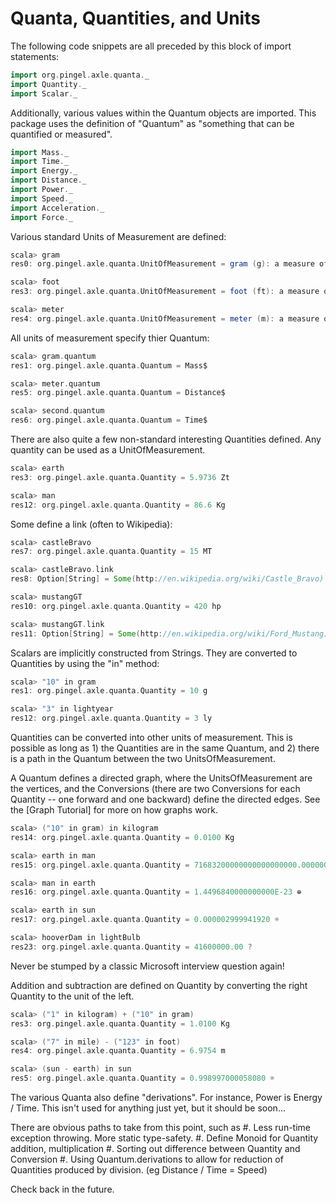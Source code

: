 
Quanta, Quantities, and Units
=============================

The following code snippets are all preceded by this block of import statements:

```scala
import org.pingel.axle.quanta._
import Quantity._
import Scalar._
```

Additionally, various values within the Quantum objects are imported.
This package uses the definition of "Quantum" as "something that can
be quantified or measured".

```scala
import Mass._
import Time._
import Energy._
import Distance._
import Power._
import Speed._
import Acceleration._
import Force._
```

Various standard Units of Measurement are defined:

```scala
scala> gram
res0: org.pingel.axle.quanta.UnitOfMeasurement = gram (g): a measure of Mass$

scala> foot
res3: org.pingel.axle.quanta.UnitOfMeasurement = foot (ft): a measure of Distance$

scala> meter
res4: org.pingel.axle.quanta.UnitOfMeasurement = meter (m): a measure of Distance$
```

All units of measurement specify thier Quantum:

```scala
scala> gram.quantum
res1: org.pingel.axle.quanta.Quantum = Mass$

scala> meter.quantum
res5: org.pingel.axle.quanta.Quantum = Distance$

scala> second.quantum
res6: org.pingel.axle.quanta.Quantum = Time$
```

There are also quite a few non-standard interesting Quantities defined.
Any quantity can be used as a UnitOfMeasurement.

```scala
scala> earth
res3: org.pingel.axle.quanta.Quantity = 5.9736 Zt

scala> man
res12: org.pingel.axle.quanta.Quantity = 86.6 Kg
```

Some define a link (often to Wikipedia):

```scala
scala> castleBravo
res7: org.pingel.axle.quanta.Quantity = 15 MT

scala> castleBravo.link
res8: Option[String] = Some(http://en.wikipedia.org/wiki/Castle_Bravo)

scala> mustangGT
res10: org.pingel.axle.quanta.Quantity = 420 hp

scala> mustangGT.link
res11: Option[String] = Some(http://en.wikipedia.org/wiki/Ford_Mustang)
```

Scalars are implicitly constructed from Strings.
They are converted to Quantities by using the "in" method:

```scala
scala> "10" in gram
res1: org.pingel.axle.quanta.Quantity = 10 g

scala> "3" in lightyear
res12: org.pingel.axle.quanta.Quantity = 3 ly
```

Quantities can be converted into other units of measurement.
This is possible as long as 1) the Quantities are in the same
Quantum, and 2) there is a path in the Quantum between the
two UnitsOfMeasurement.

A Quantum defines a directed graph, where the UnitsOfMeasurement
are the vertices, and the Conversions (there are two Conversions
for each Quantity -- one forward and one backward) define the
directed edges.  See the [Graph Tutorial] for more on how
graphs work.

```scala
scala> ("10" in gram) in kilogram
res14: org.pingel.axle.quanta.Quantity = 0.0100 Kg

scala> earth in man
res15: org.pingel.axle.quanta.Quantity = 71683200000000000000000.0000000 ?

scala> man in earth
res16: org.pingel.axle.quanta.Quantity = 1.4496840000000000E-23 ⊕

scala> earth in sun
res17: org.pingel.axle.quanta.Quantity = 0.000002999941920 ☼

scala> hooverDam in lightBulb
res23: org.pingel.axle.quanta.Quantity = 41600000.00 ?
```

Never be stumped by a classic Microsoft interview question again!

Addition and subtraction are defined on Quantity by converting the
right Quantity to the unit of the left.

```scala
scala> ("1" in kilogram) + ("10" in gram)
res3: org.pingel.axle.quanta.Quantity = 1.0100 Kg

scala> ("7" in mile) - ("123" in foot)
res4: org.pingel.axle.quanta.Quantity = 6.9754 m

scala> (sun - earth) in sun
res5: org.pingel.axle.quanta.Quantity = 0.998997000058080 ☼
```

The various Quanta also define "derivations".
For instance, Power is Energy / Time.
This isn't used for anything just yet, but it should be soon...

There are obvious paths to take from this point, such as
  #. Less run-time exception throwing.  More static type-safety.
  #. Define Monoid for Quantity addition, multiplication
  #. Sorting out difference between Quantity and Conversion
  #. Using Quantum.derivations to allow for reduction of Quantities produced by division. (eg Distance / Time = Speed)

Check back in the future.
